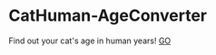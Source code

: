 # CatHuman-AgeConverter
Find out your cat's age in human years! <a href="https://cathumanageconverter.netlify.app/">GO</a>

